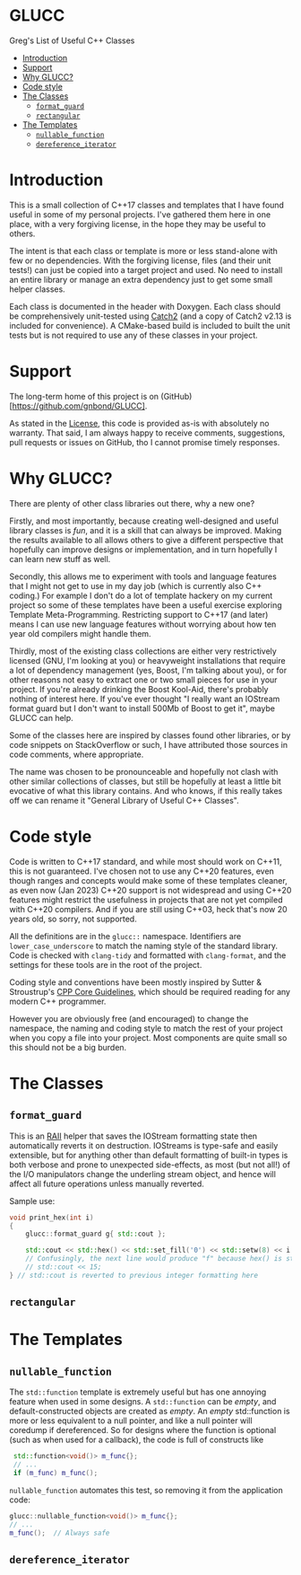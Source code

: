 # GLUCC <!-- omit from toc -->
Greg's List of Useful C++ Classes

- [Introduction](#introduction)
- [Support](#support)
- [Why GLUCC?](#why-glucc)
- [Code style](#code-style)
- [The Classes](#the-classes)
  - [`format_guard`](#format_guard)
  - [`rectangular`](#rectangular)
- [The Templates](#the-templates)
  - [`nullable_function`](#nullable_function)
  - [`dereference_iterator`](#dereference_iterator)

# Introduction

This is a small collection of C++17 classes and templates that I have found
useful in some of my personal projects.   I've gathered them here in one place,
with a very forgiving license, in the hope they may be useful to others.

The intent is that each class or template is more or less stand-alone with few
or no dependencies.  With the forgiving license, files (and their unit tests!)
can just be copied into a target project and used.  No need to install an entire
library or manage an extra dependency just to get some small helper classes.

Each class is documented in the header with Doxygen.  Each class should be
comprehensively unit-tested using [Catch2](https://github.com/catchorg/Catch2)
(and a copy of Catch2 v2.13 is included for convenience).  A CMake-based build
is included to built the unit tests but is not required to use any of these
classes in your project.

# Support

The long-term home of this project is on (GitHub)[https://github.com/gnbond/GLUCC].

As stated in the [License](LICENSE), this code is provided as-is with absolutely
no warranty.  That said, I am always happy to receive comments, suggestions,
pull requests or issues on GitHub, tho I cannot promise timely responses.

# Why GLUCC?

There are plenty of other class libraries out there, why a new one?

Firstly, and most importantly, because creating well-designed and useful library
classes is _fun_, and it is a skill that can always be improved.  Making the
results available to all allows others to give a different perspective that
hopefully can improve designs or implementation, and in turn hopefully I can
learn new stuff as well.

Secondly, this allows me to experiment with tools and language features that I
might not get to use in my day job (which is currently also C++ coding.)  For
example I don't do a lot of template hackery on my current project so some of
these templates have been a useful exercise exploring Template Meta-Programming.
Restricting support to C++17 (and later) means I can use new language features
without worrying about how ten year old compilers might handle them.

Thirdly, most of the existing class collections are either very restrictively
licensed (GNU, I'm looking at you) or heavyweight installations that require a
lot of dependency management (yes, Boost, I'm talking about you), or for other
reasons not easy to extract one or two small pieces for use in your project. If
you're already drinking the Boost Kool-Aid, there's probably nothing of interest
here.  If you've ever thought "I really want an IOStream format guard but I
don't want to install 500Mb of Boost to get it", maybe GLUCC can help.

Some of the classes here are inspired by classes found other libraries, or by
code snippets on StackOverflow or such, I have attributed those sources in code
comments, where appropriate.

The name was chosen to be pronounceable and hopefully not clash with other
similar collections of classes, but still be hopefully at least a little bit
evocative of what this library contains.  And who knows, if this really takes
off we can rename it "General Library of Useful C++ Classes".

# Code style

Code is written to C++17 standard, and while most should work on C++11, this is
not guaranteed.  I've chosen not to use any C++20 features, even though ranges
and concepts would make some of these templates cleaner, as even now (Jan 2023)
C++20 support is not widespread and using C++20 features might restrict the
usefulness in projects that are not yet compiled with C++20 compilers.  And if
you are still using C++03, heck that's now 20 years old, so sorry, not
supported.

All the definitions are in the `glucc::` namespace.  Identifiers are
`lower_case_underscore` to match the naming style of the standard library. Code
is checked with `clang-tidy` and formatted with `clang-format`, and the settings
for these tools are in the root of the project.  

Coding style and conventions have been mostly inspired by Sutter & Stroustrup's
[CPP Core
Guidelines](https://isocpp.github.io/CppCoreGuidelines/CppCoreGuidelines), which
should be required reading for any modern C++ programmer.

However you are obviously free (and encouraged) to change the namespace, the
naming and coding style to match the rest of your project when you copy a file
into your project.  Most components are quite small so this should not be a big
burden.

# The Classes

## `format_guard`

This is an
[RAII](https://isocpp.github.io/CppCoreGuidelines/CppCoreGuidelines#Rr-raii)
helper that saves the IOStream formatting state then automatically reverts it on
destruction.  IOStreams is type-safe and easily extensible, but for anything
other than default formatting of built-in types is both verbose and prone to
unexpected side-effects, as most (but not all!) of the I/O manipulators change
the underling stream object, and hence will affect all future operations unless
manually reverted.  

Sample use:
```C++
void print_hex(int i)
{
    glucc::format_guard g{ std::cout };

    std::cout << std::hex() << std::set_fill('0') << std::setw(8) << i;
    // Confusingly, the next line would produce "f" because hex() is sticky but setw() is not!
    // std::cout << 15;
} // std::cout is reverted to previous integer formatting here
```

## `rectangular`

# The Templates

## `nullable_function`

The `std::function` template is extremely useful but has one annoying feature when used in some designs.  A `std::function` can be _empty_, and default-constructed objects are created as _empty_.  An _empty_ std::function is more or less equivalent to a null pointer, and like a null pointer will coredump if dereferenced.  So for designs where the function is optional (such as when used for a callback), the code is full of constructs like
```C++
 std::function<void()> m_func{};
 // ...
 if (m_func) m_func();
```
`nullable_function` automates this test, so removing it from the application code:
```C++
glucc::nullable_function<void()> m_func{};
// ...
m_func();  // Always safe
```


## `dereference_iterator`

